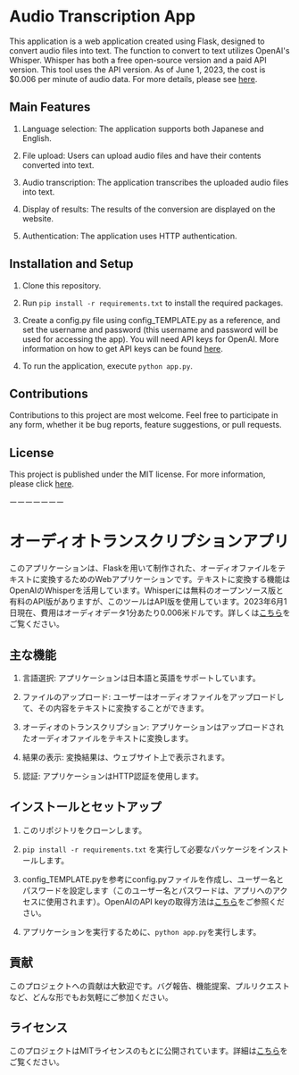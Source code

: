 # Audio Transcription App

This application is a web application created using Flask, designed to convert audio files into text. The function to convert to text utilizes OpenAI's Whisper. Whisper has both a free open-source version and a paid API version. This tool uses the API version. As of June 1, 2023, the cost is $0.006 per minute of audio data. For more details, please see [here](https://openai.com/pricing).

## Main Features

1. Language selection: The application supports both Japanese and English.

2. File upload: Users can upload audio files and have their contents converted into text.

3. Audio transcription: The application transcribes the uploaded audio files into text.

4. Display of results: The results of the conversion are displayed on the website.

5. Authentication: The application uses HTTP authentication.

## Installation and Setup

1. Clone this repository.

2. Run `pip install -r requirements.txt` to install the required packages.

3. Create a config.py file using config_TEMPLATE.py as a reference, and set the username and password (this username and password will be used for accessing the app). You will need API keys for OpenAI. More information on how to get API keys can be found [here](https://help.openai.com/en/articles/4936850-where-do-i-find-my-secret-api-key).

4. To run the application, execute `python app.py`.

## Contributions

Contributions to this project are most welcome. Feel free to participate in any form, whether it be bug reports, feature suggestions, or pull requests.

## License

This project is published under the MIT license. For more information, please click [here](https://mit-license.org/).


ーーーーーーー


# オーディオトランスクリプションアプリ

このアプリケーションは、Flaskを用いて制作された、オーディオファイルをテキストに変換するためのWebアプリケーションです。テキストに変換する機能はOpenAIのWhisperを活用しています。Whisperには無料のオープンソース版と有料のAPI版がありますが、このツールはAPI版を使用しています。2023年6月1日現在、費用はオーディオデータ1分あたり0.006米ドルです。詳しくは[こちら](https://openai.com/pricing)をご覧ください。

## 主な機能

1. 言語選択: アプリケーションは日本語と英語をサポートしています。

2. ファイルのアップロード: ユーザーはオーディオファイルをアップロードして、その内容をテキストに変換することができます。

3. オーディオのトランスクリプション: アプリケーションはアップロードされたオーディオファイルをテキストに変換します。

4. 結果の表示: 変換結果は、ウェブサイト上で表示されます。

5. 認証: アプリケーションはHTTP認証を使用します。

## インストールとセットアップ

1. このリポジトリをクローンします。

2. `pip install -r requirements.txt` を実行して必要なパッケージをインストールします。

3. config_TEMPLATE.pyを参考にconfig.pyファイルを作成し、ユーザー名とパスワードを設定します（このユーザー名とパスワードは、アプリへのアクセスに使用されます）。OpenAIのAPI keyの取得方法は[こちら](https://help.openai.com/en/articles/4936850-where-do-i-find-my-secret-api-key)をご参照ください。

4. アプリケーションを実行するために、`python app.py`を実行します。

## 貢献

このプロジェクトへの貢献は大歓迎です。バグ報告、機能提案、プルリクエストなど、どんな形でもお気軽にご参加ください。

## ライセンス

このプロジェクトはMITライセンスのもとに公開されています。詳細は[こちら](https://licenses.opensource.jp/MIT/MIT.html)をご覧ください。
